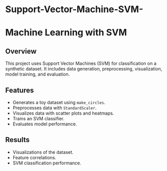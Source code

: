 # Support-Vector-Machine-SVM-
# Machine Learning with SVM

## Overview
This project uses Support Vector Machines (SVM) for classification on a synthetic dataset. It includes data generation, preprocessing, visualization, model training, and evaluation.

## Features
- Generates a toy dataset using `make_circles`.
- Preprocesses data with `StandardScaler`.
- Visualizes data with scatter plots and heatmaps.
- Trains an SVM classifier.
- Evaluates model performance.



## Results
- Visualizations of the dataset.
- Feature correlations.
- SVM classification performance.
